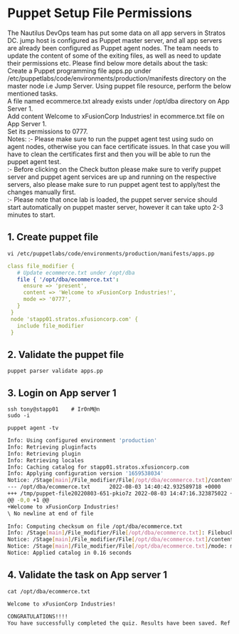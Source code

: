 # Puppet Setup File Permissions

The Nautilus DevOps team has put some data on all app servers in Stratos DC. jump host is configured as Puppet master server, and all app servers are already been configured as Puppet agent nodes. The team needs to update the content of some of the exiting files, as well as need to update their permissions etc. Please find below more details about the task:  
Create a Puppet programming file apps.pp under /etc/puppetlabs/code/environments/production/manifests directory on the master node i.e Jump Server. Using puppet file resource, perform the below mentioned tasks.  
A file named ecommerce.txt already exists under /opt/dba directory on App Server 1.  
Add content Welcome to xFusionCorp Industries! in ecommerce.txt file on App Server 1.  
Set its permissions to 0777.  
Notes: :- Please make sure to run the puppet agent test using sudo on agent nodes, otherwise you can face certificate issues. In that case you will have to clean the certificates first and then you will be able to run the puppet agent test.  
:- Before clicking on the Check button please make sure to verify puppet server and puppet agent services are up and running on the respective servers, also please make sure to run puppet agent test to apply/test the changes manually first.  
:- Please note that once lab is loaded, the puppet server service should start automatically on puppet master server, however it can take upto 2-3 minutes to start.  


## 1. Create puppet file
`vi /etc/puppetlabs/code/environments/production/manifests/apps.pp`  
```yaml
class file_modifier {
   # Update ecommerce.txt under /opt/dba
   file { '/opt/dba/ecommerce.txt':
     ensure => 'present',
     content => 'Welcome to xFusionCorp Industries!',
     mode => '0777',
   }
 }
 node 'stapp01.stratos.xfusioncorp.com' {
   include file_modifier
 }
```


## 2. Validate the puppet file
`puppet parser validate apps.pp`  


## 3. Login on App server 1
`ssh tony@stapp01    # Ir0nM@n`  
`sudo -i`  

`puppet agent -tv`  
```bash
Info: Using configured environment 'production'
Info: Retrieving pluginfacts
Info: Retrieving plugin
Info: Retrieving locales
Info: Caching catalog for stapp01.stratos.xfusioncorp.com
Info: Applying configuration version '1659538034'
Notice: /Stage[main]/File_modifier/File[/opt/dba/ecommerce.txt]/content: 
--- /opt/dba/ecommerce.txt      2022-08-03 14:40:42.932589718 +0000
+++ /tmp/puppet-file20220803-651-pkio7z 2022-08-03 14:47:16.323875022 +0000
@@ -0,0 +1 @@
+Welcome to xFusionCorp Industries!
\ No newline at end of file

Info: Computing checksum on file /opt/dba/ecommerce.txt
Info: /Stage[main]/File_modifier/File[/opt/dba/ecommerce.txt]: Filebucketed /opt/dba/ecommerce.txt to puppet with sum d41d8cd98f00b204e9800998ecf8427e
Notice: /Stage[main]/File_modifier/File[/opt/dba/ecommerce.txt]/content: content changed '{md5}d41d8cd98f00b204e9800998ecf8427e' to '{md5}b899e8a90bbb38276f6a00012e1956fe'
Notice: /Stage[main]/File_modifier/File[/opt/dba/ecommerce.txt]/mode: mode changed '0644' to '0777'
Notice: Applied catalog in 0.16 seconds
```


## 4. Validate the task on App server 1
`cat /opt/dba/ecommerce.txt`  
```console
Welcome to xFusionCorp Industries!
```


```bash
CONGRATULATIONS!!!!
You have successfully completed the quiz. Results have been saved. Ref ID:62e8da789632143213f930d3
```

